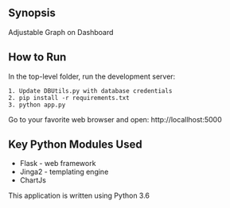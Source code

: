 ## Synopsis

Adjustable Graph on Dashboard

## How to Run


In the top-level folder, run the development server:

    1. Update DBUtils.py with database credentials
    2. pip install -r requirements.txt
    3. python app.py

Go to your favorite web browser and open:
    http://locallhost:5000

## Key Python Modules Used

- Flask - web framework
- Jinga2 - templating engine
- ChartJs

This application is written using Python 3.6

